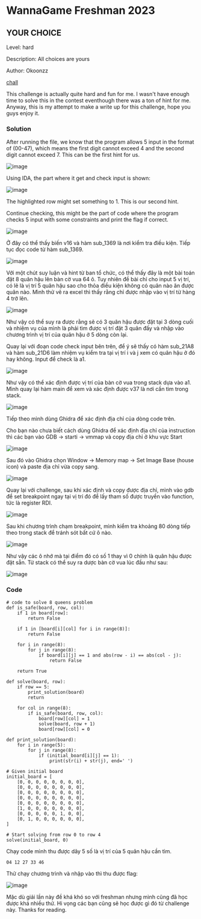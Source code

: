 # WannaGame Freshman 2023
## YOUR CHOICE

Level: hard

Description: All choices are yours

Author: Okoonzz

[chall](https://cnsc.uit.edu.vn/ctf/files/eaa4690e4341165c8bd8864b6097ea32/rev01?token=eyJ1c2VyX2lkIjo4NTksInRlYW1faWQiOm51bGwsImZpbGVfaWQiOjE3Mn0.ZVBVgA.s1uKlf_9v0L_8BV6NLwj6Ofkuj4)

This challenge is actually quite hard and fun for me. I wasn't have enough time to solve this in the contest eventhough there was a ton of hint for me. Anyway, this is my attempt to make a write up for this challenge, hope you guys enjoy it.

### Solution

After running the file, we know that the program allows 5 input in the format of (00-47), which means the first digit cannot exceed 4 and the second digit cannot exceed 7. This can be the first hint for us.

![image](https://hackmd.io/_uploads/HybjqCam6.png)

Using IDA, the part where it get and check input is shown:

![image](https://hackmd.io/_uploads/ByUP0ATQa.png)

The highlighted row might set something to 1. This is our second hint.

Continue checking, this might be the part of code where the program checks 5 input with some constraints and print the flag if correct.

![image](https://hackmd.io/_uploads/Hy_a0C6m6.png)


Ở đây có thể thấy biến v16 và hàm sub_1369 là nơi kiểm tra điều kiện. Tiếp tục đọc code từ hàm sub_1369.

![image](https://hackmd.io/_uploads/BkrDJJRQ6.png)

Với một chút suy luận và hint từ ban tổ chức, có thể thấy đây là một bài toán đặt 8 quân hậu lên bàn cờ vua 64 ô. Tuy nhiên đề bài chỉ cho input 5 vị trí, có lẽ là vị trí 5 quân hậu sao cho thỏa điều kiện không có quân nào ăn được quân nào. Mình thử vẽ ra excel thì thấy rằng chỉ được nhập vào vị trí từ hàng 4 trở lên.

![image](https://hackmd.io/_uploads/Byv7GyRQ6.png)

Như vậy có thể suy ra được rằng sẽ có 3 quân hậu được đặt tại 3 dòng cuối và nhiệm vụ của mình là phải tìm được vị trí đặt 3 quân đấy và nhập vào chương trình vị trí của quân hậu ở 5 dòng còn lại.

Quay lại với đoạn code check input bên trên, để ý sẽ thấy có hàm sub_21A8 và hàm sub_21D6 làm nhiệm vụ kiểm tra tại vị trí i và j xem có quân hậu ở đó hay không. Input để check là a1.

![image](https://hackmd.io/_uploads/r1DbNJRm6.png)

Như vậy có thể xác định được vị trí của bàn cờ vua trong stack dựa vào a1. Mình quay lại hàm main để xem và xác định được v37 là nơi cần tìm trong stack.

![image](https://hackmd.io/_uploads/HkHRVkA7p.png)


Tiếp theo mình dùng Ghidra để xác định địa chỉ của dòng code trên. 

Cho bạn nào chưa biết cách dùng Ghidra để xác định địa chỉ của instruction thì các bạn vào GDB -> starti -> vmmap và copy địa chỉ ở khu vực Start

![image](https://hackmd.io/_uploads/Sk4PUy0QT.png)

Sau đó vào Ghidra chọn Window -> Memory map -> Set Image Base (house icon) và paste địa chỉ vừa copy sang.

![image](https://hackmd.io/_uploads/r1w2I1CQT.png)

Quay lại với challenge, sau khi xác định và copy được địa chỉ, mình vào gdb để set breakpoint ngay tại vị trí đó để lấy tham số được truyền vào function, tức là register RDI.

![image](https://hackmd.io/_uploads/S177rJRXa.png)

Sau khi chương trình chạm breakpoint, mình kiểm tra khoảng 80 dòng tiếp theo trong stack để tránh sót bất cứ ô nào.

![image](https://hackmd.io/_uploads/BkqOwJRQ6.png)

Như vậy các ô nhớ mà tại điểm đó có số 1 thay vì 0 chính là quân hậu được đặt sẵn. Từ stack có thể suy ra dược bàn cờ vua lúc đầu như sau:

![image](https://hackmd.io/_uploads/r1LCwk0Qp.png)


### Code

```python=1
# code to solve 8 queens problem
def is_safe(board, row, col):
    if 1 in board[row]:
        return False

    if 1 in [board[i][col] for i in range(8)]:
        return False

    for i in range(8):
        for j in range(8):
            if board[i][j] == 1 and abs(row - i) == abs(col - j):
                return False

    return True

def solve(board, row):
    if row == 5:
        print_solution(board)
        return

    for col in range(8):
        if is_safe(board, row, col):
            board[row][col] = 1
            solve(board, row + 1)
            board[row][col] = 0

def print_solution(board):
    for i in range(5):
        for j in range(8):
            if (initial_board[i][j] == 1):
                print(str(i) + str(j), end=' ')

# Given initial board
initial_board = [
    [0, 0, 0, 0, 0, 0, 0, 0],
    [0, 0, 0, 0, 0, 0, 0, 0],
    [0, 0, 0, 0, 0, 0, 0, 0],
    [0, 0, 0, 0, 0, 0, 0, 0],
    [0, 0, 0, 0, 0, 0, 0, 0],
    [1, 0, 0, 0, 0, 0, 0, 0],
    [0, 0, 0, 0, 0, 1, 0, 0],
    [0, 1, 0, 0, 0, 0, 0, 0],
]

# Start solving from row 0 to row 4
solve(initial_board, 0)
```

Chạy code mình thu được dãy 5 số là vị trí của 5 quân hậu cần tìm.


```output=
04 12 27 33 46 
```

Thử chạy chương trình và nhập vào thì thu được flag:

![image](https://hackmd.io/_uploads/BJ9enRaQp.png)

Mặc dù giải lần này đề khá khó so với freshman nhưng mình cũng đã học được khá nhiều thứ. Hi vọng các bạn cũng sẽ học được gì đó từ challenge này. Thanks for reading.

